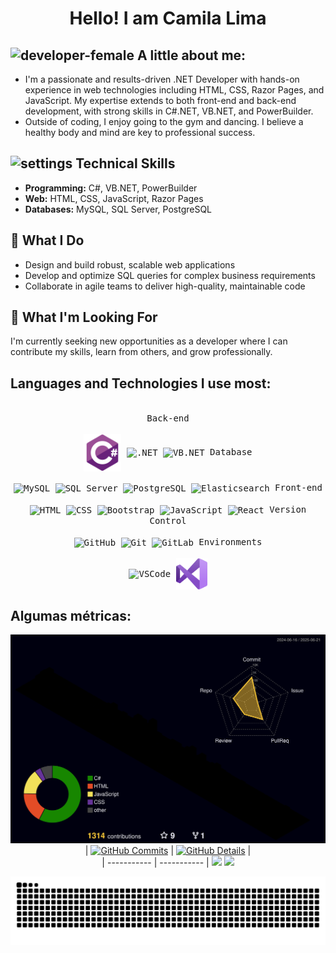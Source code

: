 <div align="center">
    <h1>Hello! I am Camila Lima</h1>
</div>

<h2 align="left">
    <img width="30" height="30" src="https://img.icons8.com/fluency/48/developer-female.png" alt="developer-female"/>
    A little about me:</h2>
    <ul>
        <li>I'm a passionate and results-driven .NET Developer with hands-on experience in web technologies including HTML, CSS, Razor Pages, and JavaScript. My expertise extends to both front-end and back-end development, with strong skills in C#.NET, VB.NET, and PowerBuilder.</li>
        <li>Outside of coding, I enjoy going to the gym and dancing. I believe a healthy body and mind are key to professional success.</li>
    </ul>
<h2 align="left">
  <img width="30" height="30" src="https://img.icons8.com/papercut/120/settings.png" alt="settings"/>
  Technical Skills
</h2>

<ul>
    <li><strong>Programming:</strong> C#, VB.NET, PowerBuilder</li>
    <li><strong>Web:</strong> HTML, CSS, JavaScript, Razor Pages</li>
    <li><strong>Databases:</strong> MySQL, SQL Server, PostgreSQL</li>
</ul>

<h2 align="left">🚀 What I Do</h2>
<ul>
    <li>Design and build robust, scalable web applications</li>
    <li>Develop and optimize SQL queries for complex business requirements</li>
    <li>Collaborate in agile teams to deliver high-quality, maintainable code</li>
</ul>
    
<h2 align="left">🌱 What I'm Looking For</h2>
I'm currently seeking new opportunities as a developer where I can contribute my skills, learn from others, and grow professionally.

<h2 align="left">Languages and Technologies I use most:</h2>
<div align="center">
  <div style="display: inline_block"><br>
    <kbd>
      <kbd>Back-end</kbd>
      <br/><br/>
      <img align="center" alt="C#" height="60" width="60" src="https://raw.githubusercontent.com/devicons/devicon/master/icons/csharp/csharp-original.svg">
      <img align="center" alt=".NET" height="60" width="60" src="https://img.icons8.com/color/96/net-framework.png" /> 
      <img align="center" alt="VB.NET" height="60" width="60" src="https://img.icons8.com/fluency/96/visual-basic.png" />
    </kbd>
    <kbd>
      <kbd>Database</kbd>
      <br/><br/>
      <img align="center" alt="MySQL" height="60" width="60" src="https://github.com/user-attachments/assets/4b39f2e1-2580-4c8a-96ad-9cc1b3fd3334">
      <img align="center" alt="SQL Server" height="60" width="60" src="https://github.com/user-attachments/assets/07699a26-6748-4bdb-8d67-64da2fdd95f6" />
      <img align="center" alt="PostgreSQL" height="60" width="60" src="https://img.icons8.com/external-tal-revivo-shadow-tal-revivo/96/external-postgre-sql-a-free-and-open-source-relational-database-management-system-logo-shadow-tal-revivo.png" />
      <img align="center" alt="Elasticsearch" height="60" width="60" src="https://img.icons8.com/external-tal-revivo-color-tal-revivo/96/external-elasticsearch-a-search-engine-based-on-the-lucene-library-logo-color-tal-revivo.png" />
    </kbd>
    <kbd>
      <kbd>Front-end</kbd>
      <br/><br/>
      <img align="center" alt="HTML" height="60" width="60" src="https://github.com/user-attachments/assets/0049d0db-c1de-4159-a9c3-fcc54a304ac4">
      <img align="center" alt="CSS" height="60" width="60" src="https://github.com/user-attachments/assets/1a146187-cec1-4875-8787-5aac05116d5f">
      <img align="center" alt="Bootstrap" height="60" width="60" src="https://img.icons8.com/color/96/bootstrap--v2.png" alt="bootstrap--v2" />
      <img align="center" alt="JavaScript" height="60" width="60" src="https://img.icons8.com/color/96/javascript--v1.png" />
      <img align="center" alt="React" height="60" width="60" src="https://github.com/user-attachments/assets/f745d44d-46f7-4394-ba23-33ca1ce14b81">
    </kbd>
    <kbd>
      <kbd>Version Control</kbd>
      <br/><br/>
      <img align="center" alt="GitHub" height="60" width="60" src="https://github.com/user-attachments/assets/137dfed0-a5bf-48d2-a19a-9129ef7eb895" />
      <img align="center" alt="Git" height="60" width="60" src="https://cdn.jsdelivr.net/gh/devicons/devicon/icons/git/git-plain-wordmark.svg" /> 
      <img align="center" alt="GitLab" height="60" width="60" src="https://github.com/user-attachments/assets/25d57e62-b04f-48d8-a3e9-006afc351d44" /> 
    </kbd>
    <kbd>
      <kbd>Environments</kbd>
      <br/><br/>    
      <img align="center" alt="VSCode" height="50" width="50" src="https://cdn.jsdelivr.net/gh/devicons/devicon/icons/vscode/vscode-original.svg" />
      <img align="center" alt="Visual Studio" height="50" width="50" src="https://github.com/devicons/devicon/blob/master/icons/visualstudio/visualstudio-original.svg"/>
    </kbd>
  </div>
</div>

<h2 align="left"> Algumas métricas: </h2>
<div align="center">
  
 ![Status](./profile-3d-contrib/profile-night-rainbow.svg)
  | [![GitHub Commits](http://github-profile-summary-cards.vercel.app/api/cards/productive-time?username=fcamilalima&theme=dracula&utcOffset=-3)](https://github.com/vn7n24fzkq/github-profile-summary-cards) | [![GitHub Details](http://github-profile-summary-cards.vercel.app/api/cards/profile-details?username=fcamilalima&theme=dracula)](https://github.com/vn7n24fzkq/github-profile-summary-cards) |  
 | ----------- | ----------- |
 <img height="170em" src="https://github-readme-stats.vercel.app/api?username=fcamilalima&show_icons=true&theme=dracula&include_all_commits=true&count_private=true"/>
  <img height="170em" src="https://github-readme-stats.vercel.app/api/top-langs/?username=fcamilalima&layout=compact&langs_count=6&theme=dracula"/><br>
</div>
      
<picture align="center">
  <source media="(prefers-color-scheme: dark)" srcset="https://raw.githubusercontent.com/DanielleBassetto/DanielleBassetto/output/github-contribution-grid-snake-dark.svg">
  <source media="(prefers-color-scheme: light)" srcset="https://raw.githubusercontent.com/DanielleBassetto/DanielleBassetto/output/github-contribution-grid-snake-dark.svg">
  <img align="center" alt="github contribution grid snake animation" src="https://raw.githubusercontent.com/DanielleBassetto/DanielleBassetto/output/github-contribution-grid-snake.svg">
</picture>


